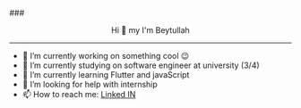 ###<div align="center"> Hi 👋 my I'm Beytullah</div>


<hr/>

<!--
**beytullahTopuz/beytullahTopuz** is a ✨ _special_ ✨ repository because its `README.md` (this file) appears on your GitHub profile.

Here are some ideas to get you started:
-->

- 🔭 I’m currently working on something cool 😉
- 🔭 I’m currently studying on software engineer at university (3/4) 
- 🌱 I’m currently learning Flutter and javaScript
- 🤔 I’m looking for help with internship
- 📫 How to reach me: <a href="https://www.linkedin.com/in/beytullah-topuz-523b7b182/">Linked IN</a>





  

